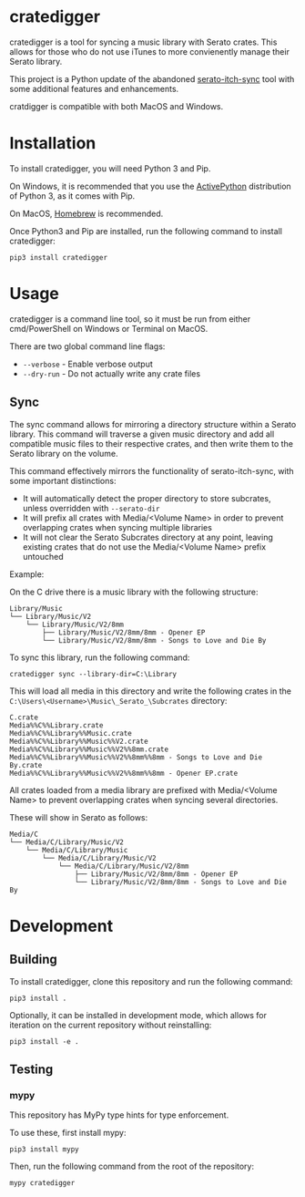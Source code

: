 # cratedigger

cratedigger is a tool for syncing a music library with Serato crates. This allows for those who do not use iTunes to more convienently manage their Serato library.

This project is a Python update of the abandoned [serato-itch-sync](https://code.google.com/archive/p/serato-itch-sync/) tool with some additional features and enhancements.

cratdigger is compatible with both MacOS and Windows.

# Installation

To install cratedigger, you will need Python 3 and Pip.

On Windows, it is recommended that you use the [ActivePython](https://www.activestate.com/products/activepython/) distribution of Python 3, as it comes with Pip.

On MacOS, [Homebrew](https://brew.sh/) is recommended.

Once Python3 and Pip are installed, run the following command to install cratedigger:

`pip3 install cratedigger`

# Usage

cratedigger is a command line tool, so it must be run from either cmd/PowerShell on Windows or Terminal on MacOS.

There are two global command line flags:

* `--verbose` - Enable verbose output
* `--dry-run` - Do not actually write any crate files

## Sync

The sync command allows for mirroring a directory structure within a Serato library. This command will traverse a given music directory and add all compatible music files to their respective crates, and then write them to the Serato library on the volume.

This command effectively mirrors the functionality of serato-itch-sync, with some important distinctions:

* It will automatically detect the proper directory to store subcrates, unless overridden with `--serato-dir`
* It will prefix all crates with Media/\<Volume Name> in order to prevent overlapping crates when syncing multiple libraries
* It will not clear the Serato Subcrates directory at any point, leaving existing crates that do not use the Media/\<Volume Name> prefix untouched

Example:

On the C drive there is a music library with the following structure:

```
Library/Music
└── Library/Music/V2
    └── Library/Music/V2/8mm
        ├── Library/Music/V2/8mm/8mm - Opener EP
        └── Library/Music/V2/8mm/8mm - Songs to Love and Die By
```
To sync this library, run the following command:

```
cratedigger sync --library-dir=C:\Library
```

This will load all media in this directory and write the following crates in the `C:\Users\<Username>\Music\_Serato_\Subcrates` directory:

```
C.crate
Media%%C%%Library.crate
Media%%C%%Library%%Music.crate
Media%%C%%Library%%Music%%V2.crate
Media%%C%%Library%%Music%%V2%%8mm.crate
Media%%C%%Library%%Music%%V2%%8mm%%8mm - Songs to Love and Die By.crate
Media%%C%%Library%%Music%%V2%%8mm%%8mm - Opener EP.crate
```

All crates loaded from a media library are prefixed with Media/\<Volume Name> to prevent overlapping crates when syncing several directories.

These will show in Serato as follows:

```
Media/C
└── Media/C/Library/Music/V2
    └── Media/C/Library/Music
        └── Media/C/Library/Music/V2
            └── Media/C/Library/Music/V2/8mm
                ├── Library/Music/V2/8mm/8mm - Opener EP
                └── Library/Music/V2/8mm/8mm - Songs to Love and Die By
```
# Development

## Building

To install cratedigger, clone this repository and run the following command:

```
pip3 install .
```

Optionally, it can be installed in development mode, which allows for iteration on the current repository without reinstalling:

```
pip3 install -e .
```

## Testing

### mypy

This repository has MyPy type hints for type enforcement.

To use these, first install mypy:

```
pip3 install mypy
```

Then, run the following command from the root of the repository:

```
mypy cratedigger
```
